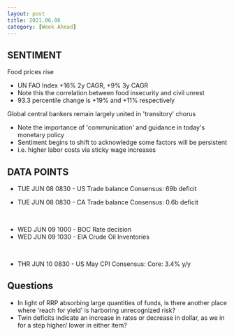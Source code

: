 ```yaml
---
layout: post
title: 2021.06.06
category: [Week Ahead]
---
```


## SENTIMENT

Food prices rise
*  UN FAO Index +16% 2y CAGR, +9% 3y CAGR   
*  Note this the correlation between food insecurity and civil unrest  
*  93.3 percentile change is +19% and +11% respectively   

Global central bankers remain largely united in 'transitory' chorus  
* Note the importance of 'communication' and guidance in today's monetary policy  
* Sentiment begins to shift to acknowledge some factors will be persistent 
* i.e. higher labor costs via sticky wage increases

## DATA POINTS 

* TUE JUN 08 0830 - US Trade balance
Consensus: 69b deficit 

* TUE JUN 08 0830 - CA Trade balance
Consensus: 0.6b deficit 

<br />

* WED JUN 09 1000 - BOC Rate decision  
* WED JUN 09 1030 - EIA Crude Oil Inventories  

<br />

* THR JUN 10 0830 - US May CPI
Consensus: Core: 3.4% y/y


## Questions 
* In light of RRP absorbing large quantities of funds, is there another place where 'reach for yield' is harboring unrecognized risk?
* Twin deficits indicate an increase in rates or decrease in dollar, as we in for a step higher/ lower in either item?
